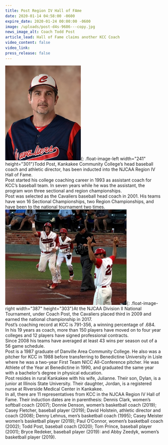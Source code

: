 ```yaml
---
title: Post Region IV Hall of FAme
date: 2020-01-14 04:58:00 -0600
expire_date: 2020-01-24 00:00:00 -0600
image: /uploads/post-d4s-9686---copy.jpg
news_image_alt: Coach Todd Post
article_lead: Hall of Fame claims another KCC Coach
video_content: false
video_link:
press_release: false
---
```


![](/uploads/post-d4s-9686---copy.jpg){: .float-image-left width="241" height="301"}Todd Post, Kankakee Community College’s head baseball coach and athletic director, has been inducted into the NJCAA Region IV Hall of Fame.<br>Post started his college coaching career in 1993 as assistant coach for KCC’s baseball team. In seven years while he was the assistant, the program won three sectional and region championships.<br>Post was selected as the Cavaliers baseball head coach in 2001. His teams have won 16 Sectional Championships, two Region Championships, and have been to the national tournament two times. ![](/uploads/national-championship-img-0083.jpg){: .float-image-right width="387" height="303"}At the NJCAA Division II National Tournament, under Coach Post, the Cavaliers placed third in 2009 and earned the national championship in 2017.&nbsp;<br>Post’s coaching record at KCC is 791-356, a winning percentage of .684.<br>In his 19 years as coach, more than 150 players have moved on to four year colleges and 12 players have signed professional contracts.<br>Since 2008 his teams have averaged at least 43 wins per season out of a 56 game schedule.<br>Post is a 1987 graduate of Danville Area Community College. He also was a pitcher for KCC in 1988 before transferring to Benedictine University in Lisle where he was a two-year First Team NICC All-Conference pitcher. He was Athlete of the Year at Benedictine in 1990, and graduated the same year with a bachelor’s degree in physical education.<br>Post resides in rural Kankakee with his wife, Julianne. Their son, Dylan, is a junior at Illinois State University. Their daughter, Jordan, is a registered nurse at Riverside Medical Center in Kankakee.<br>In all, there are 11 representatives from KCC in the NJCAA Region IV Hall of Fame. Their induction dates are in parenthesis: Dennis Clark, women’s softball coach (2007); Donnie Denson, women’s basketball coach (2019); Casey Fletcher, baseball player (2019); David Holstein, athletic director and coach (2008); Denny Lehnus, men’s basketball coach (1995); Casey Meister women’s basketball player (2019); Paul O’Connor, women’s basketball coach (2002); Todd Post, baseball coach (2020); Tom Prince, baseball player (2001); Bryce Redeker, baseball player (2019): and Abby Zeedyk, women’s basketball player (2019).<br>&nbsp;